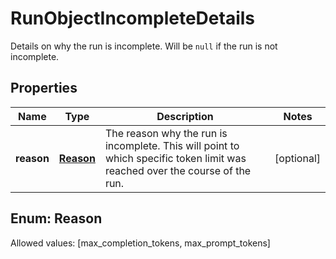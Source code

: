

# RunObjectIncompleteDetails

Details on why the run is incomplete. Will be `null` if the run is not incomplete.

## Properties

Name | Type | Description | Notes
------------ | ------------- | ------------- | -------------
**reason** | [**Reason**](#Reason) | The reason why the run is incomplete. This will point to which specific token limit was reached over the course of the run. |  [optional]


## Enum: Reason
Allowed values: [max_completion_tokens, max_prompt_tokens]




